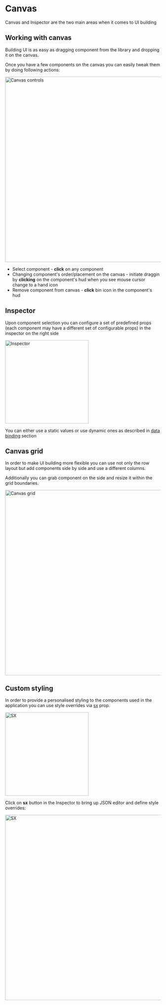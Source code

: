 # Canvas

<p class="description">
    Canvas and Inspector are the two main areas when it comes to UI building
</p>

## Working with canvas

Building UI is as easy as dragging component from the library and dropping it on the canvas.

Once you have a few components on the canvas you can easily tweak them by doing following actions:

<img src="/static/toolpad/docs/canvas-controls.png" width="600px" alt="Canvas controls" />

- Select component - **click** on any component
- Changing component's order/placement on the canvas - initiate draggin by **clicking** on the component's hud when you see mouse cursor change to a hand icon
- Remove component from canvas - **click** bin icon in the component's hud

## Inspector

Upon component selection you can configure a set of predefined props (each component may have a different set of configurable props) in the inspector on the right side

<img src="/static/toolpad/docs/inspector.png" width="270px" alt="Inspector" />

You can either use a static values or use dynamic ones as described in [data binding](/toolpad/data-binding/) section

## Canvas grid

In order to make UI building more flexible you can use not only the row layout but add components side by side and use a different columns.

Additionally you can grab component on the side and resize it within the grid boundaries.

<img src="/static/toolpad/docs/canvas-grid.png" width="600px" alt="Canvas grid" />

## Custom styling

In order to provide a personalised styling to the components used in the application you can use style overrides via [sx](https://mui.com/system/getting-started/the-sx-prop/) prop.

<img src="/static/toolpad/docs/sx.png" width="270px" alt="SX" />

Click on **sx** button in the Inspector to bring up JSON editor and define style overrides:

<img src="/static/toolpad/docs/sx-editor.png" width="600px" alt="SX" />
